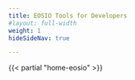 ```yaml
---
title: EOSIO Tools for Developers
#layout: full-width
weight: 1
hideSideNav: true

---
```


{{< partial "home-eosio" >}}
